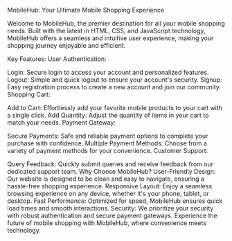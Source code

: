 MobileHub: Your Ultimate Mobile Shopping Experience

Welcome to MobileHub, the premier destination for all your mobile shopping needs. Built with the latest in HTML, CSS, and JavaScript technology, MobileHub offers a seamless and intuitive user experience, making your shopping journey enjoyable and efficient.

Key Features:
User Authentication:

Login: Secure login to access your account and personalized features.
Logout: Simple and quick logout to ensure your account's security.
Signup: Easy registration process to create a new account and join our community.
Shopping Cart:

Add to Cart: Effortlessly add your favorite mobile products to your cart with a single click.
Add Quantity: Adjust the quantity of items in your cart to match your needs.
Payment Gateway:

Secure Payments: Safe and reliable payment options to complete your purchase with confidence.
Multiple Payment Methods: Choose from a variety of payment methods for your convenience.
Customer Support:

Query Feedback: Quickly submit queries and receive feedback from our dedicated support team.
Why Choose MobileHub?
User-Friendly Design: Our website is designed to be clean and easy to navigate, ensuring a hassle-free shopping experience.
Responsive Layout: Enjoy a seamless browsing experience on any device, whether it's your phone, tablet, or desktop.
Fast Performance: Optimized for speed, MobileHub ensures quick load times and smooth interactions.
Security: We prioritize your security with robust authentication and secure payment gateways.
Experience the future of mobile shopping with MobileHub, where convenience meets technology.
